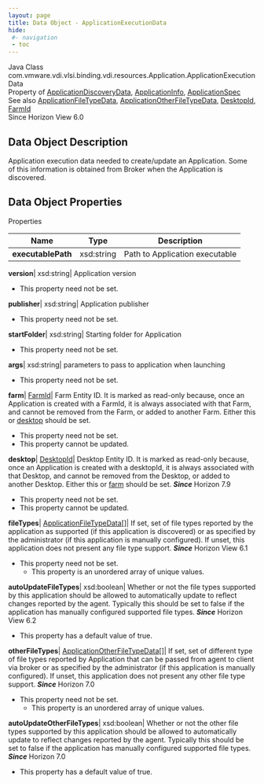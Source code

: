 ```yaml
---
layout: page
title: Data Object - ApplicationExecutionData
hide:
 #- navigation
 - toc
---
```






Java Class
    com.vmware.vdi.vlsi.binding.vdi.resources.Application.ApplicationExecutionData  
Property of
     [ApplicationDiscoveryData](vdi.resources.Application.ApplicationDiscoveryData.md#field_detail), [ApplicationInfo](vdi.resources.Application.ApplicationInfo.md#field_detail), [ApplicationSpec](vdi.resources.Application.ApplicationSpec.md#field_detail)  
See also
     [ApplicationFileTypeData](vdi.resources.Application.FileTypeData.md), [ApplicationOtherFileTypeData](vdi.resources.Application.OtherFileTypeData.md), [DesktopId](vdi.entity.DesktopId.md), [FarmId](vdi.entity.FarmId.md)  
Since 
    Horizon View 6.0

## Data Object Description 

Application execution data needed to create/update an Application. Some of this information is obtained from Broker when the Application is discovered. 

## Data Object Properties

Properties

Name |  Type |  Description   
---|---|---  
**executablePath**|  xsd:string|  Path to Application executable   
  
**version**|  xsd:string|  Application version   


* This property need not be set.

  
**publisher**|  xsd:string|  Application publisher   


* This property need not be set.

  
**startFolder**|  xsd:string|  Starting folder for Application   


* This property need not be set.

  
**args**|  xsd:string|  parameters to pass to application when launching   


* This property need not be set.

  
**farm**| [FarmId](vdi.entity.FarmId.md)|  Farm Entity ID. It is marked as read-only because, once an Application is created with a FarmId, it is always associated with that Farm, and cannot be removed from the Farm, or added to another Farm. Either this or [desktop](vdi.resources.Application.ApplicationExecutionData.md#desktop) should be set.   


* This property need not be set.
* This property cannot be updated.

  
**desktop**| [DesktopId](vdi.entity.DesktopId.md)|  Desktop Entity ID. It is marked as read-only because, once an Application is created with a desktopId, it is always associated with that Desktop, and cannot be removed from the Desktop, or added to another Desktop. Either this or [farm](vdi.resources.Application.ApplicationExecutionData.md#farm) should be set.  **_Since_** Horizon 7.9  


* This property need not be set.
* This property cannot be updated.

  
**fileTypes**| [ApplicationFileTypeData[]](vdi.resources.Application.FileTypeData.md)|  If set, set of file types reported by the application as supported (if this application is discovered) or as specified by the administrator (if this application is manually configured). If unset, this application does not present any file type support.  **_Since_** Horizon View 6.1  


* This property need not be set.
  * This property is an unordered array of unique values.

  
**autoUpdateFileTypes**|  xsd:boolean|  Whether or not the file types supported by this application should be allowed to automatically update to reflect changes reported by the agent. Typically this should be set to false if the application has manually configured supported file types.  **_Since_** Horizon View 6.2  


  * This property has a default value of true.

  
**otherFileTypes**| [ApplicationOtherFileTypeData[]](vdi.resources.Application.OtherFileTypeData.md)|  If set, set of different type of file types reported by Application that can be passed from agent to client via broker or as specified by the administrator (if this application is manually configured). If unset, this application does not present any other file type support.  **_Since_** Horizon 7.0  


* This property need not be set.
  * This property is an unordered array of unique values.

  
**autoUpdateOtherFileTypes**|  xsd:boolean|  Whether or not the other file types supported by this application should be allowed to automatically update to reflect changes reported by the agent. Typically this should be set to false if the application has manually configured supported file types.  **_Since_** Horizon 7.0  


  * This property has a default value of true.

  
  
  
 
  
  

